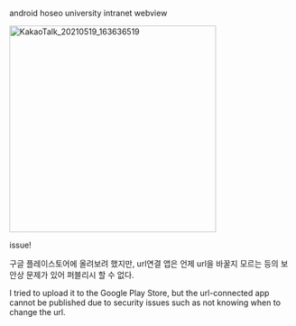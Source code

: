 android hoseo university intranet webview

<img width="366" alt="KakaoTalk_20210519_163636519" src="https://user-images.githubusercontent.com/59774709/118986101-01315d00-b9ba-11eb-8337-5bc586343e83.png">

issue!


구글 플레이스토어에 올려보려 했지만, url연결 앱은 언제 url을 바꿀지 모르는 등의 보안상 문제가 있어 퍼블리시 할 수 없다.


I tried to upload it to the Google Play Store, but the url-connected app cannot be published due to security issues such as not knowing when to change the url.
